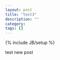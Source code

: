 ```yaml
---
layout: post
title: "test3"
description: ""
category: 
tags: []
---
```

{% include JB/setup %}

test new post
